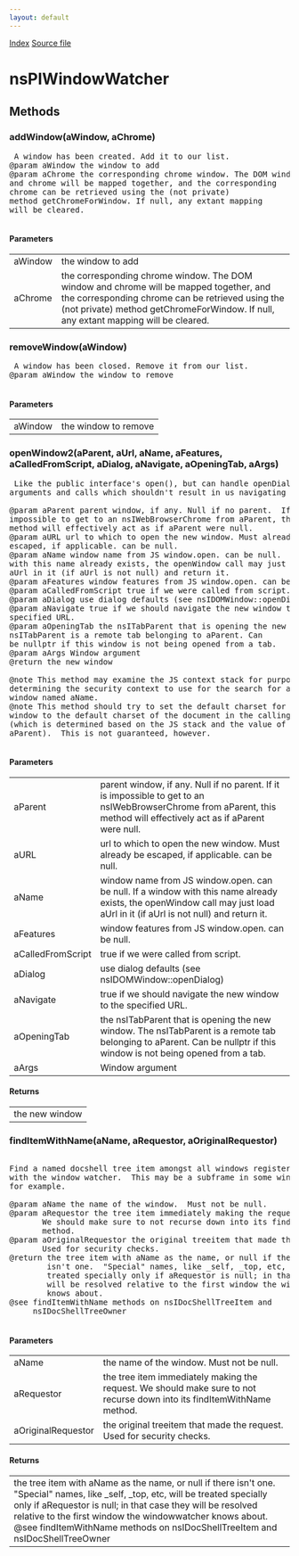 ```yaml
---
layout: default
---
```

<div id='links'><a href="../index.html">Index</a>
<a href="http://dxr.mozilla.org/mozilla-central/source/embedding/components/windowwatcher/nsPIWindowWatcher.idl">Source file</a>
</div>

# nsPIWindowWatcher #

## Methods ##

### addWindow(aWindow, aChrome) ###
<pre> A window has been created. Add it to our list.  
@param aWindow the window to add  
@param aChrome the corresponding chrome window. The DOM window  
and chrome will be mapped together, and the corresponding  
chrome can be retrieved using the (not private)  
method getChromeForWindow. If null, any extant mapping  
will be cleared.  
  
</pre>
#### Parameters ####

<table>

<tr>
<td>aWindow</td>
<td>the window to add  
</td>
</tr>

<tr>
<td>aChrome</td>
<td>the corresponding chrome window. The DOM window  
and chrome will be mapped together, and the corresponding  
chrome can be retrieved using the (not private)  
method getChromeForWindow. If null, any extant mapping  
will be cleared.  
</td>
</tr>

</table>

### removeWindow(aWindow) ###
<pre> A window has been closed. Remove it from our list.  
@param aWindow the window to remove  
  
</pre>
#### Parameters ####

<table>

<tr>
<td>aWindow</td>
<td>the window to remove  
</td>
</tr>

</table>

### openWindow2(aParent, aUrl, aName, aFeatures, aCalledFromScript, aDialog, aNavigate, aOpeningTab, aArgs) ###
<pre> Like the public interface's open(), but can handle openDialog-style  
arguments and calls which shouldn't result in us navigating the window.  
  
@param aParent parent window, if any. Null if no parent.  If it is  
impossible to get to an nsIWebBrowserChrome from aParent, this  
method will effectively act as if aParent were null.  
@param aURL url to which to open the new window. Must already be  
escaped, if applicable. can be null.  
@param aName window name from JS window.open. can be null.  If a window  
with this name already exists, the openWindow call may just load  
aUrl in it (if aUrl is not null) and return it.  
@param aFeatures window features from JS window.open. can be null.  
@param aCalledFromScript true if we were called from script.  
@param aDialog use dialog defaults (see nsIDOMWindow::openDialog)  
@param aNavigate true if we should navigate the new window to the  
specified URL.  
@param aOpeningTab the nsITabParent that is opening the new window. The  
nsITabParent is a remote tab belonging to aParent. Can  
be nullptr if this window is not being opened from a tab.  
@param aArgs Window argument  
@return the new window  
  
@note This method may examine the JS context stack for purposes of  
determining the security context to use for the search for a given  
window named aName.  
@note This method should try to set the default charset for the new  
window to the default charset of the document in the calling window  
(which is determined based on the JS stack and the value of  
aParent).  This is not guaranteed, however.  
  
</pre>
#### Parameters ####

<table>

<tr>
<td>aParent</td>
<td>parent window, if any. Null if no parent.  If it is  
impossible to get to an nsIWebBrowserChrome from aParent, this  
method will effectively act as if aParent were null.  
</td>
</tr>

<tr>
<td>aURL</td>
<td>url to which to open the new window. Must already be  
escaped, if applicable. can be null.  
</td>
</tr>

<tr>
<td>aName</td>
<td>window name from JS window.open. can be null.  If a window  
with this name already exists, the openWindow call may just load  
aUrl in it (if aUrl is not null) and return it.  
</td>
</tr>

<tr>
<td>aFeatures</td>
<td>window features from JS window.open. can be null.  
</td>
</tr>

<tr>
<td>aCalledFromScript</td>
<td>true if we were called from script.  
</td>
</tr>

<tr>
<td>aDialog</td>
<td>use dialog defaults (see nsIDOMWindow::openDialog)  
</td>
</tr>

<tr>
<td>aNavigate</td>
<td>true if we should navigate the new window to the  
specified URL.  
</td>
</tr>

<tr>
<td>aOpeningTab</td>
<td>the nsITabParent that is opening the new window. The  
nsITabParent is a remote tab belonging to aParent. Can  
be nullptr if this window is not being opened from a tab.  
</td>
</tr>

<tr>
<td>aArgs</td>
<td>Window argument  
</td>
</tr>

</table>

#### Returns ####

<table>

<tr>
<td>the new window  
</td>
</tr>

</table>

### findItemWithName(aName, aRequestor, aOriginalRequestor) ###
<pre>  
Find a named docshell tree item amongst all windows registered  
with the window watcher.  This may be a subframe in some window,  
for example.  
  
@param aName the name of the window.  Must not be null.  
@param aRequestor the tree item immediately making the request.  
       We should make sure to not recurse down into its findItemWithName  
       method.  
@param aOriginalRequestor the original treeitem that made the request.  
       Used for security checks.  
@return the tree item with aName as the name, or null if there  
        isn't one.  "Special" names, like _self, _top, etc, will be  
        treated specially only if aRequestor is null; in that case they  
        will be resolved relative to the first window the windowwatcher  
        knows about.  
@see findItemWithName methods on nsIDocShellTreeItem and  
     nsIDocShellTreeOwner  
  
</pre>
#### Parameters ####

<table>

<tr>
<td>aName</td>
<td>the name of the window.  Must not be null.  
</td>
</tr>

<tr>
<td>aRequestor</td>
<td>the tree item immediately making the request.  
       We should make sure to not recurse down into its findItemWithName  
       method.  
</td>
</tr>

<tr>
<td>aOriginalRequestor</td>
<td>the original treeitem that made the request.  
       Used for security checks.  
</td>
</tr>

</table>

#### Returns ####

<table>

<tr>
<td>the tree item with aName as the name, or null if there  
        isn't one.  "Special" names, like _self, _top, etc, will be  
        treated specially only if aRequestor is null; in that case they  
        will be resolved relative to the first window the windowwatcher  
        knows about.  
@see findItemWithName methods on nsIDocShellTreeItem and  
     nsIDocShellTreeOwner  
</td>
</tr>

</table>
